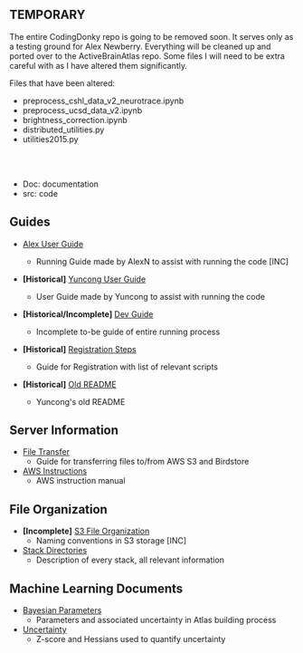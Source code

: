 ## TEMPORARY 

The entire CodingDonky repo is going to be removed soon. It serves only as a testing ground for Alex Newberry.
Everything will be cleaned up and ported over to the ActiveBrainAtlas repo. Some files I will need to be extra
careful with as I have altered them significantly.

Files that have been altered:
  - preprocess_cshl_data_v2_neurotrace.ipynb
  - preprocess_ucsd_data_v2.ipynb
  - brightness_correction.ipynb
  - distributed_utilities.py
  - utilities2015.py

<br><br>



* Doc: documentation
* src: code

## Guides
- [Alex User Guide](doc/RunningFiles.md)
  - Running Guide made by AlexN to assist with running the code [INC]
- **[Historical]** [Yuncong User Guide](doc/User%20Manuals/UserGuide.md)
  - User Guide made by Yuncong to assist with running the code

- **[Historical/Incomplete]** [Dev Guide](doc/DeveloperGuide.md)
  - Incomplete to-be guide of entire running process
- **[Historical]** [Registration Steps](doc/Analysis.md)
  - Guide for Registration with list of relevant scripts
- **[Historical]** [Old README](doc/old_readme.md)
  - Yuncong's old README

## Server Information
- [File Transfer](doc/TransferFiles.md)
  - Guide for transferring files to/from AWS S3 and Birdstore
- [AWS Instructions](doc/writeup/AWS_instruction.md)
  - AWS instruction manual

## File Organization
- **[Incomplete]** [S3 File Organization](doc/writeup/S3_file_organization.md)
  - Naming conventions in S3 storage [INC]
- [Stack Directories](doc/Brain_stack_directories.md)
  - Description of every stack, all relevant information

## Machine Learning Documents
- [Bayesian Parameters](doc/writeup/bayesian.md)
  - Parameters and associated uncertainty in Atlas building process
- [Uncertainty](doc/writeup/zscore_hessian.md)
  - Z-score and Hessians used to quantify uncertainty
